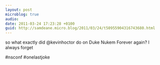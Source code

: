 ```yaml
---
layout: post
microblog: true
audio: 
date: 2011-03-24 17:23:28 +0100
guid: http://samdeane.micro.blog/2011/03/24/t50955904316743680.html
---
```

so what exactly did @kevinhoctor do on Duke Nukem Forever again? I always forget

#nsconf #onelastjoke
